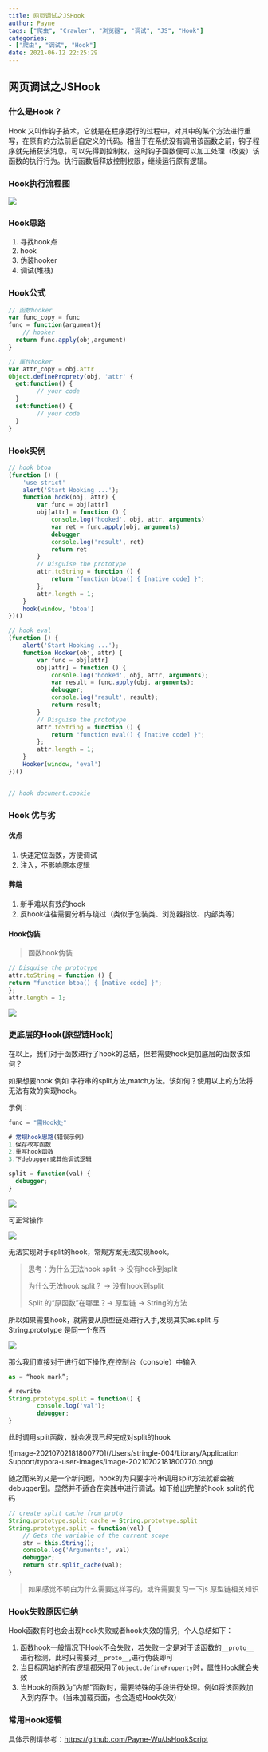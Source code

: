 ```yaml
---
title: 网页调试之JSHook
author: Payne
tags: ["爬虫", "Crawler", "浏览器", "调试", "JS", "Hook"]
categories:
- ["爬虫", "调试", "Hook"]
date: 2021-06-12 22:25:29
---
```


## 网页调试之JSHook

### 什么是Hook？

Hook 又叫作钩子技术，它就是在程序运行的过程中，对其中的某个方法进行重写，在原有的方法前后自定义的代码。相当于在系统没有调用该函数之前，钩子程序就先捕获该消息，可以先得到控制权，这时钩子函数便可以加工处理（改变）该函数的执行行为。执行函数后释放控制权限，继续运行原有逻辑。
<!--more-->
### Hook执行流程图

![](https://tva1.sinaimg.cn/large/008i3skNgy1gqxgrt9q3sj30kv0j3wej.jpg)

### Hook思路

1. 寻找hook点
2. hook
3. 伪装hooker
4. 调试(堆栈)

### Hook公式

```javascript
// 函数hooker
var func_copy = func
func = function(argument){
	// hooker
  return func.apply(obj,argument)
}

// 属性hooker
var attr_copy = obj.attr
Object.defineProprety(obj, 'attr' {
  get:function() {
		// your code
  }
  set:function() {
		// your code
  }
}
```

### Hook实例

```js
// hook btoa
(function () {
    'use strict'
    alert('Start Hooking ...');
    function hook(obj, attr) {
        var func = obj[attr]
        obj[attr] = function () {
            console.log('hooked', obj, attr, arguments)
            var ret = func.apply(obj, arguments)
            debugger
            console.log('result', ret)
            return ret
        }
        // Disguise the prototype
        attr.toString = function () {
            return "function btoa() { [native code] }";
        };
        attr.length = 1;
    }
    hook(window, 'btoa')
})()

// hook eval
(function () {
    alert('Start Hooking ...');
    function Hooker(obj, attr) {
        var func = obj[attr]
        obj[attr] = function () {
            console.log('hooked', obj, attr, arguments);
            var result = func.apply(obj, arguments);
            debugger;
            console.log('result', result);
            return result;
        }
        // Disguise the prototype
        attr.toString = function () {
            return "function eval() { [native code] }";
        };
        attr.length = 1;
    }
    Hooker(window, 'eval')
})()


// hook document.cookie

```



### Hook 优与劣

#### 优点

1. 快速定位函数，方便调试
2. 注入，不影响原本逻辑

#### 弊端

1. 新手难以有效的hook
2. 反hook往往需要分析与绕过（类似于包装类、浏览器指纹、内部类等）

#### Hook伪装

> 函数hook伪装

```js
// Disguise the prototype
attr.toString = function () {
return "function btoa() { [native code] }";
};
attr.length = 1;
```



![](https://tva1.sinaimg.cn/large/008i3skNgy1grgwa9ysgcj31d00bcjv6.jpg)

### 更底层的Hook(原型链Hook)

在以上，我们对于函数进行了hook的总结，但若需要hook更加底层的函数该如何？

如果想要hook 例如 字符串的split方法,match方法。该如何？使用以上的方法将无法有效的实现hook。

示例：

```js
func = "需Hook处"

# 常规hook思路(错误示例)
1.保存改写函数
2.重写hook函数
3.下debugger或其他调试逻辑

split = function(val) {
  debugger;
}
```

![](https://tva1.sinaimg.cn/large/008i3skNgy1gs2rfrdgp1j307p04dq2t.jpg)

可正常操作

![](https://tva1.sinaimg.cn/large/008i3skNgy1gs2rhklerfj30830493yd.jpg)

无法实现对于split的hook，常规方案无法实现hook。

> 思考：为什么无法hook split -> 没有hook到split
>
> 为什么无法hook split？ -> 没有hook到split
>
> Split 的“原函数”在哪里？-> 原型链 -> String的方法

所以如果需要hook，就需要从原型链处进行入手,发现其实as.split 与 String.prototype 是同一个东西

![](https://tva1.sinaimg.cn/large/008i3skNgy1gs2rrew34wj307a029a9v.jpg)

那么我们直接对于进行如下操作,在控制台（console）中输入

```js
as = “hook mark”;

# rewrite
String.prototype.split = function() {
		console.log('val');
		debugger;
}
```

此时调用split函数，就会发现已经完成对split的hook

![image-20210702181800770](/Users/stringle-004/Library/Application Support/typora-user-images/image-20210702181800770.png)

随之而来的又是一个新问题，hook的为只要字符串调用split方法就都会被debugger到。显然并不适合在实践中进行调试。如下给出完整的hook split的代码

```js
// create split cache from proto
String.prototype.split_cache = String.prototype.split
String.prototype.split = function(val) {
    // Gets the variable of the current scope
    str = this.String();
    console.log('Arguments:', val)
    debugger;
    return str.split_cache(val);
}
```

> 如果感觉不明白为什么需要这样写的，或许需要复习一下js 原型链相关知识



### Hook失败原因归纳

Hook函数有时也会出现hook失败或者hook失效的情况，个人总结如下：

1. 函数hook一般情况下Hook不会失败，若失败一定是对于该函数的`__proto__`进行检测，此时只需要对`__proto__`,进行伪装即可
2. 当目标网站的所有逻辑都采用了`Object.defineProperty`时，属性Hook就会失效
3. 当Hook的函数为“内部”函数时，需要特殊的手段进行处理。例如将该函数加入到内存中。（当未加载页面，也会造成Hook失效）

### 常用Hook逻辑

具体示例请参考：https://github.com/Payne-Wu/JsHookScript

